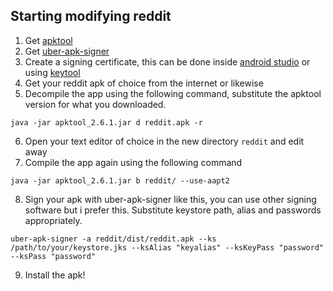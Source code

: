 ## Starting modifying reddit

1. Get [apktool](https://github.com/iBotPeaches/Apktool/releases)
2. Get [uber-apk-signer](https://github.com/patrickfav/uber-apk-signer)
3. Create a signing certificate, this can be done inside [android studio](https://developer.android.com/studio/publish/app-signing#generate-key) or
using [keytool](https://stackoverflow.com/questions/11308077/generate-key-and-certificate-using-keytool)
4. Get your reddit apk of choice from the internet or likewise
5. Decompile the app using the following command, substitute the apktool version for what you downloaded.
```fish
java -jar apktool_2.6.1.jar d reddit.apk -r
```
6. Open your text editor of choice in the new directory `reddit` and edit away
7. Compile the app again using the following command
```fish
java -jar apktool_2.6.1.jar b reddit/ --use-aapt2
```
8. Sign your apk with uber-apk-signer like this, you can use other signing software but i prefer this. Substitute keystore path, alias and passwords appropriately. 
```fish
uber-apk-signer -a reddit/dist/reddit.apk --ks /path/to/your/keystore.jks --ksAlias "keyalias" --ksKeyPass "password" --ksPass "password"
```
9. Install the apk!
